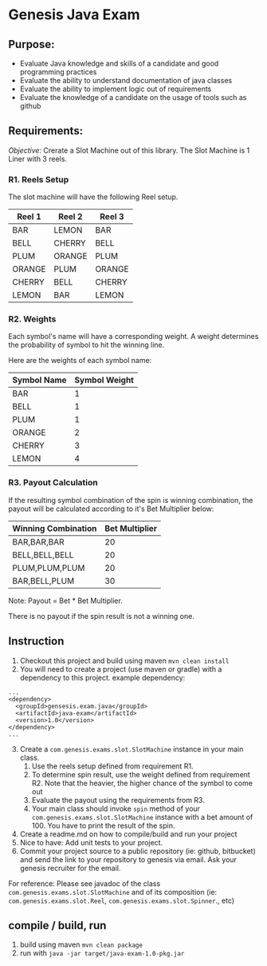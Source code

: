 # Genesis Java Exam

## Purpose:

* Evaluate Java knowledge and skills of a candidate and good programming practices
* Evaluate the ability to understand documentation of java classes
* Evaluate the ability to implement logic out of requirements
* Evaluate the knowledge of a candidate on the usage of tools such as github

## Requirements:

*Objective:* Crerate a Slot Machine out of this library. The Slot Machine is 1 Liner with 3 reels. 

### R1. Reels Setup
The slot machine will have the following Reel setup.

| Reel 1 | Reel 2 | Reel 3 |
|--------|--------|--------|
|BAR | LEMON | BAR |
|BELL | CHERRY | BELL |
|PLUM | ORANGE | PLUM |
|ORANGE | PLUM | ORANGE |
|CHERRY | BELL | CHERRY |
|LEMON | BAR | LEMON |

### R2. Weights

Each symbol's name will have a corresponding weight. A weight determines the probability of symbol to hit the winning line. 


Here are the weights of each symbol name:

| Symbol Name | Symbol Weight |
|-------------|--------------|
| BAR | 1 |
| BELL | 1 |
| PLUM | 1 |
| ORANGE | 2 |
| CHERRY | 3 |
| LEMON | 4 |


### R3. Payout Calculation

If the resulting symbol combination of the spin is winning combination, the payout will be calculated according to it's Bet Multiplier below:

| Winning Combination | Bet Multiplier |
|-------------|----------------|
| BAR,BAR,BAR | 20  |
| BELL,BELL,BELL | 20  |
| PLUM,PLUM,PLUM | 20  |
| BAR,BELL,PLUM | 30  |

Note:
Payout = Bet * Bet Multiplier.

There is no payout if the spin result is not a winning one.

## Instruction
1. Checkout this project and build using maven `mvn clean install`
2. You will need to create a project (use maven or gradle) with a dependency to this project. example dependency: 
```
...
<dependency>  
  <groupId>gensesis.exam.java</groupId>  
  <artifactId>java-exam</artifactId>  
  <version>1.0</version>  
</dependency> 
...
```
3. Create a `com.genesis.exams.slot.SlotMachine` instance in your main class. 
	1. Use the reels setup defined from requirement R1. 
	2. To determine spin result, use the weight defined from requirement R2. Note that the heavier, the higher chance of the symbol to come out
	3. Evaluate the payout using the requirements from R3. 
	4. Your main class should invoke `spin` method of your `com.genesis.exams.slot.SlotMachine` instance with a bet amount of 100. You have to print the result of the spin.
4. Create a readme.md on how to compile/build and run your project
4. Nice to have: Add unit tests to your project.
5. Commit your project source to a public repository (ie: github, bitbucket) and send the link to your repository to genesis via email. Ask your genesis recruiter for the email.


For reference: Please see javadoc of the class `com.genesis.exams.slot.SlotMachine` and of its composition (ie: `com.genesis.exams.slot.Reel`, `com.genesis.exams.slot.Spinner`., etc)

## compile / build, run
1. build using maven `mvn clean package`
2. run with `java -jar target/java-exam-1.0-pkg.jar`
